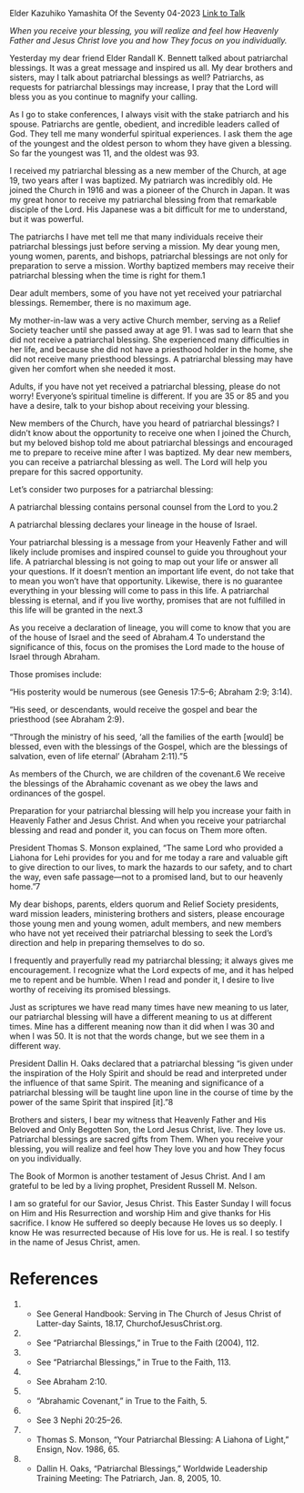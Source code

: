 Elder Kazuhiko Yamashita
Of the Seventy
04-2023
[Link to Talk](https://www.churchofjesuschrist.org/study/general-conference/2023/04/44yamashita?lang=eng)

_When you receive your blessing, you will realize and feel how Heavenly Father and Jesus Christ love you and how They focus on you individually._

Yesterday my dear friend Elder Randall K. Bennett talked about patriarchal blessings. It was a great message and inspired us all. My dear brothers and sisters, may I talk about patriarchal blessings as well? Patriarchs, as requests for patriarchal blessings may increase, I pray that the Lord will bless you as you continue to magnify your calling.

As I go to stake conferences, I always visit with the stake patriarch and his spouse. Patriarchs are gentle, obedient, and incredible leaders called of God. They tell me many wonderful spiritual experiences. I ask them the age of the youngest and the oldest person to whom they have given a blessing. So far the youngest was 11, and the oldest was 93.

I received my patriarchal blessing as a new member of the Church, at age 19, two years after I was baptized. My patriarch was incredibly old. He joined the Church in 1916 and was a pioneer of the Church in Japan. It was my great honor to receive my patriarchal blessing from that remarkable disciple of the Lord. His Japanese was a bit difficult for me to understand, but it was powerful.

The patriarchs I have met tell me that many individuals receive their patriarchal blessings just before serving a mission. My dear young men, young women, parents, and bishops, patriarchal blessings are not only for preparation to serve a mission. Worthy baptized members may receive their patriarchal blessing when the time is right for them.1

Dear adult members, some of you have not yet received your patriarchal blessings. Remember, there is no maximum age.

My mother-in-law was a very active Church member, serving as a Relief Society teacher until she passed away at age 91. I was sad to learn that she did not receive a patriarchal blessing. She experienced many difficulties in her life, and because she did not have a priesthood holder in the home, she did not receive many priesthood blessings. A patriarchal blessing may have given her comfort when she needed it most.

Adults, if you have not yet received a patriarchal blessing, please do not worry! Everyone’s spiritual timeline is different. If you are 35 or 85 and you have a desire, talk to your bishop about receiving your blessing.

New members of the Church, have you heard of patriarchal blessings? I didn’t know about the opportunity to receive one when I joined the Church, but my beloved bishop told me about patriarchal blessings and encouraged me to prepare to receive mine after I was baptized. My dear new members, you can receive a patriarchal blessing as well. The Lord will help you prepare for this sacred opportunity.

Let’s consider two purposes for a patriarchal blessing:





A patriarchal blessing contains personal counsel from the Lord to you.2





A patriarchal blessing declares your lineage in the house of Israel.





Your patriarchal blessing is a message from your Heavenly Father and will likely include promises and inspired counsel to guide you throughout your life. A patriarchal blessing is not going to map out your life or answer all your questions. If it doesn’t mention an important life event, do not take that to mean you won’t have that opportunity. Likewise, there is no guarantee everything in your blessing will come to pass in this life. A patriarchal blessing is eternal, and if you live worthy, promises that are not fulfilled in this life will be granted in the next.3

As you receive a declaration of lineage, you will come to know that you are of the house of Israel and the seed of Abraham.4 To understand the significance of this, focus on the promises the Lord made to the house of Israel through Abraham.

Those promises include:





“His posterity would be numerous (see Genesis 17:5–6; Abraham 2:9; 3:14).





“His seed, or descendants, would receive the gospel and bear the priesthood (see Abraham 2:9).





“Through the ministry of his seed, ‘all the families of the earth [would] be blessed, even with the blessings of the Gospel, which are the blessings of salvation, even of life eternal’ (Abraham 2:11).”5





As members of the Church, we are children of the covenant.6 We receive the blessings of the Abrahamic covenant as we obey the laws and ordinances of the gospel.

Preparation for your patriarchal blessing will help you increase your faith in Heavenly Father and Jesus Christ. And when you receive your patriarchal blessing and read and ponder it, you can focus on Them more often.

President Thomas S. Monson explained, “The same Lord who provided a Liahona for Lehi provides for you and for me today a rare and valuable gift to give direction to our lives, to mark the hazards to our safety, and to chart the way, even safe passage—not to a promised land, but to our heavenly home.”7

My dear bishops, parents, elders quorum and Relief Society presidents, ward mission leaders, ministering brothers and sisters, please encourage those young men and young women, adult members, and new members who have not yet received their patriarchal blessing to seek the Lord’s direction and help in preparing themselves to do so.

I frequently and prayerfully read my patriarchal blessing; it always gives me encouragement. I recognize what the Lord expects of me, and it has helped me to repent and be humble. When I read and ponder it, I desire to live worthy of receiving its promised blessings.

Just as scriptures we have read many times have new meaning to us later, our patriarchal blessing will have a different meaning to us at different times. Mine has a different meaning now than it did when I was 30 and when I was 50. It is not that the words change, but we see them in a different way.

President Dallin H. Oaks declared that a patriarchal blessing “is given under the inspiration of the Holy Spirit and should be read and interpreted under the influence of that same Spirit. The meaning and significance of a patriarchal blessing will be taught line upon line in the course of time by the power of the same Spirit that inspired [it].”8

Brothers and sisters, I bear my witness that Heavenly Father and His Beloved and Only Begotten Son, the Lord Jesus Christ, live. They love us. Patriarchal blessings are sacred gifts from Them. When you receive your blessing, you will realize and feel how They love you and how They focus on you individually.

The Book of Mormon is another testament of Jesus Christ. And I am grateful to be led by a living prophet, President Russell M. Nelson.

I am so grateful for our Savior, Jesus Christ. This Easter Sunday I will focus on Him and His Resurrection and worship Him and give thanks for His sacrifice. I know He suffered so deeply because He loves us so deeply. I know He was resurrected because of His love for us. He is real. I so testify in the name of Jesus Christ, amen.

# References
1. - See General Handbook: Serving in The Church of Jesus Christ of Latter-day Saints, 18.17, ChurchofJesusChrist.org.
2. - See “Patriarchal Blessings,” in True to the Faith (2004), 112.
3. - See “Patriarchal Blessings,” in True to the Faith, 113.
4. - See Abraham 2:10.
5. - “Abrahamic Covenant,” in True to the Faith, 5.
6. - See 3 Nephi 20:25–26.
7. - Thomas S. Monson, “Your Patriarchal Blessing: A Liahona of Light,” Ensign, Nov. 1986, 65.
8. - Dallin H. Oaks, “Patriarchal Blessings,” Worldwide Leadership Training Meeting: The Patriarch, Jan. 8, 2005, 10.